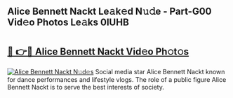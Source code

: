 ## Alice Bennett Nackt Le𝚊k𝚎d N𝚞𝚍e - Part-G00 Vid𝚎o Photos Le𝚊ks 0IUHB

# <h2><a href="http://fb5uaa.evod.top/?m=Alice+Bennett+Nackt">🔗 👉🔴 Alice Bennett Nackt Vid𝚎o Ph𝚘t𝚘s</a></h2>

[![Alice Bennett Nackt N𝚞d𝚎s](https://i.imgur.com/8V9OHl7.gif)](http://fb5uaa.evod.top/?m=Alice+Bennett+Nackt)
Social media star Alice Bennett Nackt known for dance performances and lifestyle vlogs. The role of a public figure Alice Bennett Nackt is to serve the best interests of society. 
